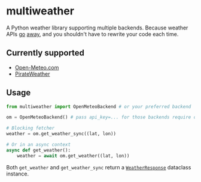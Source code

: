 # multiweather

A Python weather library supporting multiple backends. Because weather APIs [go](https://www.reddit.com/r/webdev/comments/8tjavu) [away](https://www.reddit.com/r/androidapps/comments/1aoz984/), and you shouldn't have to rewrite your code each time.

## Currently supported

- [Open-Meteo.com](https://open-meteo.com/)
- [PirateWeather](https://pirateweather.net/en/latest/)

## Usage
```python
from multiweather import OpenMeteoBackend # or your preferred backend

om = OpenMeteoBackend() # pass api_key=... for those backends require one

# Blocking fetcher
weather = om.get_weather_sync((lat, lon))

# Or in an async context
async def get_weather():
    weather = await om.get_weather((lat, lon))
```

Both `get_weather` and `get_weather_sync` return a [`WeatherResponse`](multiweather/data.py) dataclass instance.
